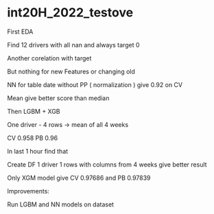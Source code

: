 # int20H_2022_testove

First EDA 

Find 12 drivers with all nan and always target 0

Another corelation with target

But nothing for new Features or changing old

NN for table date without PP ( normalization ) give 0.92 on CV

Mean give better score than median



Then LGBM + XGB 

One driver - 4 rows -> mean of all 4 weeks

CV 0.958 PB 0.96



In last 1 hour find that 

Create DF 1 driver 1 rows with columns from 4 weeks give better result

Only XGM model give CV 0.97686 and PB 0.97839


Improvements:

Run LGBM and NN models on dataset
